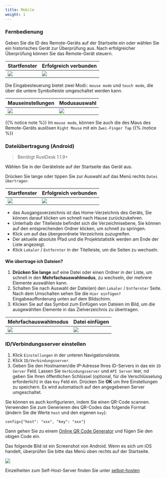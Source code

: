 ```yaml
---
title: Mobile 
weight: 1
---
```


### Fernbedienung

Geben Sie die ID des Remote-Geräts auf der Startseite ein oder wählen Sie ein historisches Gerät zur Überprüfung aus. 
Nach erfolgreicher Überprüfung können Sie das Remote-Gerät steuern.

| Startfenster | Erfolgreich verbunden |
| --------------- | -------------------------------------------------------- |
| ![](/docs/en/manual/mobile/images/connection_home_en.jpg?width=300px) | ![](/docs/en/manual/mobile/images/connection_en.jpg?width=300px) |

Die Eingabesteuerung bietet zwei Modi:: `mouse mode` und `touch mode`, die über die untere Symbolleiste umgeschaltet werden kann.

| Mauseinstellungen | Modusauswahl |
| --------------- | -------------------------------------------------------- |
| ![](/docs/en/manual/mobile/images/touch_mode_icon_en.png?width=300px) | ![](/docs/en/manual/mobile/images/touch_mode_en.jpg?width=300px) |

{{% notice note %}}
Im `mouse mode`, können Sie auch die des Maus des Remote-Geräts auslösen `Right Mouse` mit ein `Zwei-Finger Tap`
{{% /notice %}}

### Dateiübertragung (Android)

> Benötigt RustDesk 1.1.9+

Wählen Sie in der Geräteliste auf der Startseite das Gerät aus.

Drücken Sie lange oder tippen Sie zur Auswahl auf das Menü rechts `Datei übertragen`

| Startfenster | Erfolgreich verbunden |
| --------------- | -------------------------------------------------------- |
| ![](/docs/en/manual/mobile/images/connection_home_file_en.jpg?width=300px) | ![](/docs/en/manual/mobile/images/file_connection_en.jpg?width=300px) |

- das Ausgangsverzeichnis ist das Home-Verzeichnis des Geräts, Sie können darauf klicken <i class="fas fa-home"></i> um schnell nach Hause zurückzukehren.
- Unterhalb der Titelleiste befindet sich die Verzeichnisebene, Sie können auf den entsprechenden Ordner klicken, um schnell zu springen.
- Klick <i class="fas fa-arrow-up"></i> um auf das übergeordnete Verzeichnis zuzugreifen.
- Der aktuelle absolute Pfad und die Projektstatistik werden am Ende der Liste angezeigt.
- Klick `Lokaler` / `Entfernter` in der Titelleiste, um die Seiten zu wechseln.

#### Wie übertrage ich Dateien?

1. **Drücken Sie lange** auf eine Datei oder einen Ordner in der Liste, um schnell in den **Mehrfachauswahlmodus**, zu wechseln, der mehrere Elemente auswählen kann.
2. Schalten Sie nach Auswahl der Datei(en) den `Lokaler` / `Entfernter` Seite. Nach dem Umschalten sehen Sie die `Hier einfügen?` Eingabeaufforderung unten auf dem Bildschirm.
3. Klicken Sie auf das Symbol zum Einfügen von Dateien im Bild, um die ausgewählten Elemente in das Zielverzeichnis zu übertragen.

| Mehrfachauswahlmodus | Datei einfügen |
| --------------- | -------------------------------------------------------- |
| ![](/docs/en/manual/mobile/images/file_multi_select_en.jpg?width=300px) | ![](/docs/en/manual/mobile/images/file_copy_en.jpg?width=300px) |

### ID/Verbindungsserver einstellen

1. Klick `Einstellungen` in der unteren Navigationsleiste.
2. Klick `ID/Verbindungsserver`.
3. Geben Sie den Hostnamen/die IP-Adresse Ihres ID-Servers in das ein `ID Server` Feld. Lassen Sie `Verbindungsserver` und `API Server` leer, nd geben Sie Ihren öffentlichen Schlüssel (optional, für die Verschlüsselung erforderlich) in das `Key` Feld ein. Drücken Sie  **OK** um Ihre Einstellungen zu speichern. Es wird automatisch auf den angegebenen Server umgeschaltet.

Sie können es auch konfigurieren, indem Sie einen QR-Code scannen. Verwenden Sie zum Generieren des QR-Codes das folgende Format (ändern Sie die Werte `host` und den eigenen `key`):

```nolang
config={"host": "xxx", "key": "xxx"}
```

Dann gehen Sie zu einem [Online QR Code Generator](https://www.qr-code-generator.com/) und fügen Sie den obigen Code ein.

Das folgende Bild ist ein Screenshot von Android. Wenn es sich um iOS handelt, überprüfen Sie bitte das Menü oben rechts auf der Startseite.

![](/docs/en/manual/mobile/images/id_setting_en.jpg?width=300px)

Einzelheiten zum Self-Host-Server finden Sie unter [selbst-hosten](/docs/de/self-host/)
